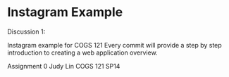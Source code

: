 Instagram Example
===========

Discussion 1:

Instagram example for COGS 121
Every commit will provide a step by step introduction to creating a web application overview.

Assignment 0
Judy Lin
COGS 121 SP14
